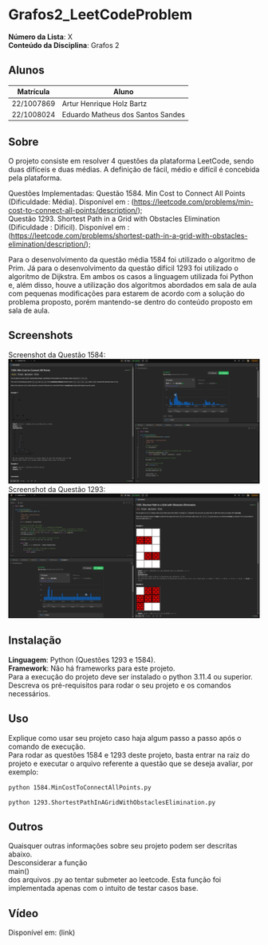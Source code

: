 # Grafos2_LeetCodeProblem

**Número da Lista**: X<br>
**Conteúdo da Disciplina**: Grafos 2<br>

## Alunos
|Matrícula | Aluno |
| -- | -- |
| 22/1007869  |  Artur Henrique Holz Bartz |
| 22/1008024  |  Eduardo Matheus dos Santos Sandes |

## Sobre 
O projeto consiste em resolver 4 questões da plataforma LeetCode, sendo duas dífíceis e duas médias. A definição de fácil, médio e difícil é concebida pela plataforma.

Questões Implementadas:
Questão 1584. Min Cost to Connect All Points (Dificuldade: Média). Disponível em : (https://leetcode.com/problems/min-cost-to-connect-all-points/description/);<br>
Questão 1293. Shortest Path in a Grid with Obstacles Elimination (Dificuldade : Difícil). Disponível em : (https://leetcode.com/problems/shortest-path-in-a-grid-with-obstacles-elimination/description/);<br>

Para o desenvolvimento da questão média 1584 foi utilizado o algoritmo de Prim. Já para o desenvolvimento da questão difícil 1293 foi utilizado o algoritmo de Dijkstra. Em ambos os casos a linguagem utilizada foi Python e, além disso, houve a utilização dos algoritmos abordados em sala de aula com pequenas modificações para estarem de acordo com a solução do problema proposto, porém mantendo-se dentro do conteúdo proposto em sala de aula.

## Screenshots
Screenshot da Questão 1584:<br>
![Screenshot Questão 1584](images/questao1584.jpeg)
Screenshot da Questão 1293:<br>
![Screenshot Questão 1293](images/questao1293.jpeg)

## Instalação 
**Linguagem**: Python (Questões 1293 e 1584).<br>
**Framework**: Não há frameworks para este projeto.<br>
Para a execução do projeto deve ser instalado o python 3.11.4 ou superior.
Descreva os pré-requisitos para rodar o seu projeto e os comandos necessários.

## Uso 
Explique como usar seu projeto caso haja algum passo a passo após o comando de execução.<br>
Para rodar as questões 1584 e 1293 deste projeto, basta entrar na raiz do projeto e executar o arquivo referente a questão que se deseja avaliar, por exemplo:
```
python 1584.MinCostToConnectAllPoints.py
```
```
python 1293.ShortestPathInAGridWithObstaclesElimination.py
```

## Outros 
Quaisquer outras informações sobre seu projeto podem ser descritas abaixo.<br>
Desconsiderar a função </br>main()<br> dos arquivos .py ao tentar submeter ao leetcode. Esta função foi implementada apenas com o intuito de testar casos base.

## Vídeo
Disponível em: (link)




